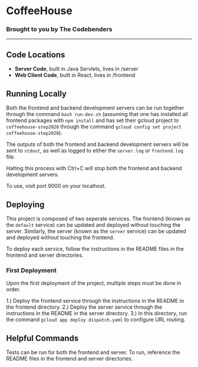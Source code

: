 # CoffeeHouse
### Brought to you by The Codebenders
***


## Code Locations
* **Server Code**, built in Java Servlets, lives in /server
* **Web Client Code**, built in React, lives in /frontend


## Running Locally
Both the frontend and backend development servers can be run together
through the command `bash run-dev.sh` (assuming that one has installed
all frontend packages with `npm install` and has set their gcloud project
to `coffeehouse-step2020` through the command
`gcloud config set project coffeehouse-step2020`).

The outputs of both the frontend and backend development servers will be
sent to `stdout`, as well as logged to either the `server.log` or `frontend.log`
file.

Halting this process with Ctrl+C will stop both the frontend and backend
development servers.

To use, visit port 9000 on your localhost.


## Deploying
This project is composed of two seperate services. The frontend (known as the `default` service)
can be updated and deployed without touching the server. Similarly, the server
(known as the `server` service) can be updated and deployed without touching the frontend.

To deploy each service, follow the instructions in the README files in the frontend and server
directories.

### First Deployment
Upon the first deployment of the project, multiple steps must be done in order.

1.) Deploy the frontend service through the instructions in the README in the frontend directory.
2.) Deploy the server service through the instructions in the README in the server directory.
3.) In this directory, run the command `gcloud app deploy dispatch.yaml` to configure URL routing.


## Helpful Commands
Tests can be run for both the frontend and server. To run, reference the README files in the frontend
and server directories.
